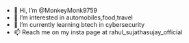 - 👋 Hi, I’m @MonkeyMonk9759
- 👀 I’m interested in automobiles,food,travel
- 🌱 I’m currently learning btech in cybersecurity
- 📫 Reach me on my insta page at rahul_sujathasujay_official

<!---
MonkeyMonk9759/MonkeyMonk9759 is a ✨ special ✨ repository because its `README.md` (this file) appears on your GitHub profile.
You can click the Preview link to take a look at your changes.
--->
